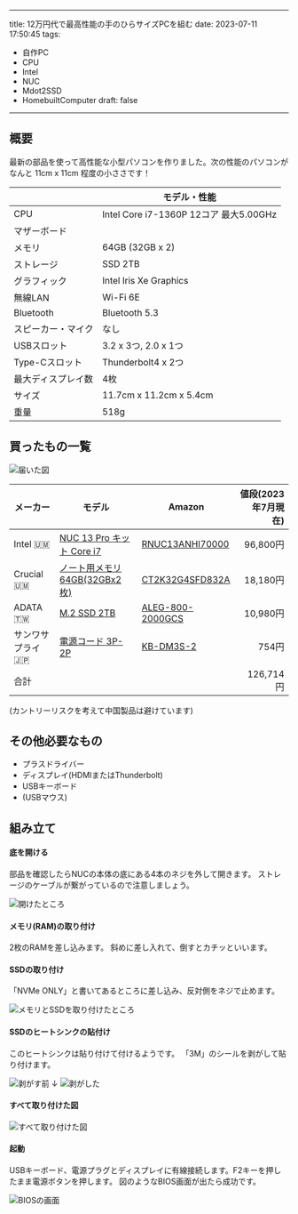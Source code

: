 
---
title: 12万円代で最高性能の手のひらサイズPCを組む
date: 2023-07-11 17:50:45
tags:
- 自作PC
- CPU
- Intel
- NUC
- Mdot2SSD
- HomebuiltComputer
draft: false
---

## 概要

最新の部品を使って高性能な小型パソコンを作りました。次の性能のパソコンがなんと 11cm x 11cm 程度の小ささです！

|         | モデル・性能             |
|---------|-----------------------|
|CPU      |Intel Core i7-1360P  12コア 最大5.00GHz |
|マザーボード||
|メモリ     |64GB (32GB x 2)  |
|ストレージ  |SSD 2TB|
|グラフィック |Intel Iris Xe Graphics|
|無線LAN    |Wi-Fi 6E       |
|Bluetooth |Bluetooth 5.3  |
|スピーカー・マイク|なし|
|USBスロット |3.2 x 3つ, 2.0 x 1つ      |
|Type-Cスロット| Thunderbolt4 x 2つ |
|最大ディスプレイ数| 4枚 |
|サイズ     |11.7cm x 11.2cm x 5.4cm |
|重量      |518g|



## 買ったもの一覧

![届いた図](/images/nuc13_boxes.JPG)

|メーカー|モデル|Amazon|値段(2023年7月現在)|
|----|----|----|----:|
|Intel 🇺🇲|[NUC 13 Pro キット Core i7](https://shop.tsukumo.co.jp/goods/0735858536424)|[RNUC13ANHI70000](https://amzn.to/3XIzVYQ)|96,800円|
|Crucial 🇺🇲|[ノート用メモリ 64GB(32GBx2枚)](https://shop.tsukumo.co.jp/goods/0649528822505)|[CT2K32G4SFD832A](https://www.amazon.co.jp/Crucial-%E3%83%8E%E3%83%BC%E3%83%88PC%E7%94%A8%E5%A2%97%E8%A8%AD%E3%83%A1%E3%83%A2%E3%83%AA-32GBx2%E6%9E%9A-PC4-25600-CT2K32G4SFD832A/dp/B07ZLCVKPV?__mk_ja_JP=%E3%82%AB%E3%82%BF%E3%82%AB%E3%83%8A&crid=O04GTM1HNGNX&keywords=CT2K32G4SFD832A&qid=1689046114&sprefix=ct2k32g4sfd832a%2Caps%2C460&sr=8-2&linkCode=ll1&tag=ges-22&linkId=4a8e91b463b89d9bf8268bbac99933b1&language=ja_JP&ref_=as_li_ss_tl)|18,180円|
|ADATA 🇹🇼|[M.2 SSD 2TB](https://shop.tsukumo.co.jp/goods/4711085940230)|[ALEG-800-2000GCS](https://amzn.to/3D7WdcR)|10,980円|
|サンワサプライ 🇯🇵|[電源コード 3P-2P](https://www.yodobashi.com/product-detail/100000001003428597/)|[KB-DM3S-2](https://amzn.to/3JQkSXg)|754円|
|合計|||126,714円|

(カントリーリスクを考えて中国製品は避けています)


## その他必要なもの

* プラスドライバー
* ディスプレイ(HDMIまたはThunderbolt)
* USBキーボード
* (USBマウス)

## 組み立て

#### 底を開ける
部品を確認したらNUCの本体の底にある4本のネジを外して開きます。
ストレージのケーブルが繋がっているので注意しましょう。

![開けたところ](/images/nuc13_opened.JPG)

#### メモリ(RAM)の取り付け

2枚のRAMを差し込みます。
斜めに差し入れて、倒すとカチッといいます。

#### SSDの取り付け

「NVMe ONLY」と書いてあるところに差し込み、反対側をネジで止めます。

![メモリとSSDを取り付けたところ](/images/nuc13_put_RAMs64GB_and_SSD2TB.JPG)

#### SSDのヒートシンクの貼付け

このヒートシンクは貼り付けて付けるようです。
「3M」のシールを剥がして貼り付けます。

![剥がす前](/images/nuc13_ssdheatsink.JPG)
↓
![剥がした](/images/nuc13_ssdheatsink2.JPG)

#### すべて取り付けた図

![すべて取り付けた図](/images/nuc13_all_installed.JPG)

#### 起動

USBキーボード、電源プラグとディスプレイに有線接続します。F2キーを押したまま電源ボタンを押します。
図のようなBIOS画面が出たら成功です。

![BIOSの画面](/images/nuc13_BIOS.jpg)

